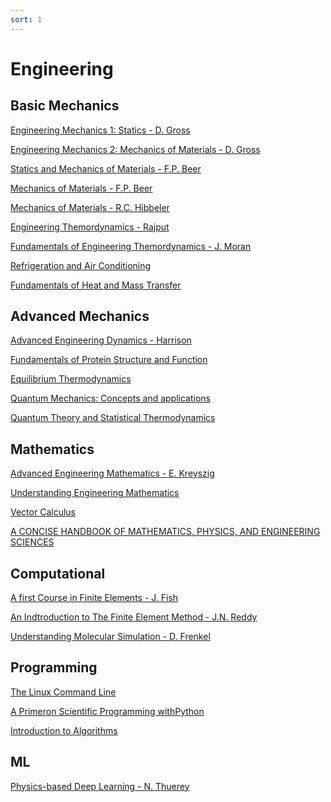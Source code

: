 ```yaml
---
sort: 1
---
```


# Engineering

## Basic Mechanics

[Engineering Mechanics 1: Statics - D. Gross](http://202.91.76.90:81/fdScript/RootOfEBooks/MED/ebooksclub.org__Engineering_Mechanics_1__Statics.pdf)

[Engineering Mechanics 2: Mechanics of Materials - D. Gross](http://202.91.76.90:81/fdScript/RootOfEBooks/MED/ebooksclub.org__Engineering_Mechanics_2__Mechanics_of_Materials(2).pdf)

[Statics and Mechanics of Materials - F.P. Beer](http://202.91.76.90:81/fdScript/RootOfEBooks/MED/Statics%20and%20mechanics%20of%20Materials.pdf)

[Mechanics of Materials - F.P. Beer](http://site.iugaza.edu.ps/ajubeh/files/2012/05/B00k-Mechanics-of-Materials-Mcgraw-2012-Ed6-978-0-07-338028-5.pdf)

[Mechanics of Materials - R.C. Hibbeler](http://www.hljp.edu.cn/__local/4/B6/F6/F6DF336EF7DB2219A8E66B1C498_841876C9_3831767.pdf?e=.pdf)

[Engineering Themordynamics - Rajput](http://202.91.76.90:81/fdScript/RootOfEBooks/MED/ebooksclub.org__Engineering_Thermodynamics__SI_Units_Version___Third_Edition.pdf)

[Fundamentals of Engineering Themordynamics - J. Moran](http://202.91.76.90:81/fdScript/RootOfEBooks/MED/THERMODYNAMICS/FundamentalsEngineeringThermodynamics7e.pdf)

[Refrigeration and Air Conditioning](http://202.91.76.90:81/fdScript/RootOfEBooks/MED/THERMODYNAMICS/Refrigeration%20and%20Air-Conditioning,%204th%20Edition%20-%20(Malestrom).pdf)

[Fundamentals of Heat and Mass Transfer](http://202.91.76.90:81/fdScript/RootOfEBooks/MED/Fundamentals%20of%20Heat%20and%20Mass%20Transfer-Incropera.pdf)

## Advanced Mechanics

[Advanced Engineering Dynamics - Harrison](http://202.91.76.90:81/fdScript/RootOfEBooks/MED/Advanced%20Engineering%20Dynamics.pdf)

[Fundamentals of Protein Structure and Function](http://202.91.76.90:81/fdScript/RootOfEBooks/E%20BOOKS%20COLLECTION%202020%20%20DATA%202/CHEM/Fundamentals%20of%20Protein%20Structure%20and%20Function%20-%20E%20Buxbaum.pdf)

[Equilibrium Thermodynamics](http://202.91.76.90:81/fdScript/RootOfEBooks/E%20BOOKS%20COLLECTION%202020%20%20DATA%202/PHYSICS/Equilibrium%20Thermodynamics%20Second%20Edition%20by%20Mario%20J.%20de%20Oliveira.pdf)

[Quantum Mechanics: Concepts and applications](http://202.91.76.90:81/fdScript/RootOfEBooks/E%20BOOKS%20COLLECTION%202020%20%20DATA%202/PHYSICS/Quantum%20Mechanics%20Concepts%20and%20Applications%20Second%20Edition%20by%20Nouredine%20Zettili.pdf)

[Quantum Theory and Statistical Thermodynamics](http://202.91.76.90:81/fdScript/RootOfEBooks/E%20BOOKS%20COLLECTION%202020%20%20DATA%202/PHYSICS/Quantum%20Theory%20and%20Statistical%20Thermodynamics%20Principles%20and%20Worked%20Examples%20by%20Peter%20Hertel%20(1).pdf)

## Mathematics

[Advanced Engineering Mathematics - E. Kreyszig](http://www.bau.edu.jo/UserPortal/UserProfile/PostsAttach/59003_3812_1.pdf)

[Understanding Engineering Mathematics](http://202.91.76.90:81/fdScript/RootOfEBooks/E%20BOOKS%20COLLECTION%202020%20%20DATA%202/MATHEMATICS/Understanding%20Engineering%20Mathematics%20by%20John%20Bird.pdf)

[Vector Calculus](http://202.91.76.90:81/fdScript/RootOfEBooks/E%20BOOKS%20COLLECTION%202020%20%20DATA%202/MATHEMATICS/Vector%20Calculus%206th%20Edition%20by%20Jerrold%20E.%20Marsde%20and%20Anthony%20Tromba.pdf)

[A CONCISE HANDBOOK OF MATHEMATICS, PHYSICS, AND ENGINEERING SCIENCES](http://202.91.76.90:81/fdScript/RootOfEBooks/E%20BOOKS%20COLLECTION%202020%20%20DATA%202/MATHEMATICS/A%20Concise%20Handbook%20of%20Mathematics,%20Physics,%20and%20Engineering%20Sciences%20by%20Andrei%20D.%20Polyanin%20and%20Alexei%20I.%20Chernoutsan.pdf)

## Computational

[A first Course in Finite Elements - J. Fish](http://202.91.76.90:81/fdScript/RootOfEBooks/MED/A%20first%20corse%20in%20finite%20element%20analysis.pdf)

[An Indtroduction to The Finite Element Method - J.N. Reddy](http://202.91.76.90:81/fdScript/RootOfEBooks/MED/An_Introduction_to_the_Finite_Element_Method_3rdEd_J.N.%20Reddy.pdf)

[Understanding Molecular Simulation - D. Frenkel](https://www.eng.uc.edu/~beaucag/Classes/AdvancedMaterialsThermodynamics/Books/%5BComputational%20science%20(San%20Diego,%20Calif.)%5D%20Daan%20Frenkel_%20Berend%20Smit%20-%20Understanding%20molecular%20simulation%20_%20from%20algorithms%20to%20applications%20(2002,%20Academic%20Press%20)%20-%20libgen.lc.pdf)


## Programming

[The Linux Command Line](http://202.91.76.90:81/fdScript/RootOfEBooks/E%20BOOKS%20COLLECTION%202020%20%20DATA%202/CSE/The%20Linux%20Command%20Line.pdf)

[A Primeron Scientific Programming withPython](http://202.91.76.90:81/fdScript/RootOfEBooks/E%20BOOKS%20COLLECTION%202020%20%20DATA%202/CSE/A%20Primer%20on%20Scientific%20Programming%20with%20Python.pdf)

[Introduction to Algorithms](http://202.91.76.90:81/fdScript/RootOfEBooks/E%20BOOKS%20COLLECTION%202020%20%20DATA%202/CSE/Introduction.to.Algorithms.3rd.Edition.Sep.2010.pdf)

## ML

[Physics-based Deep Learning - N. Thuerey](https://arxiv.org/pdf/2109.05237.pdf)